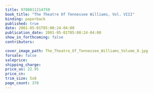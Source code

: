 ```yaml
---
title: 9780811214759
book_title: "The Theatre Of Tennessee Williams, Vol. VIII"
binding: paperback
published: true
date: 2001-05-01T05:00:24-04:00
publication_date: 2001-05-01T05:00:24-04:00
show_in_forthcoming: false
contributors:

cover_image_path: The_Theatre_Of_Tennessee_Williams_Volume_8.jpg
forsale: false
saleprice:
shipping_charge:
price_us: 22.95
price_cn:
trim_size: 5x8
page_count: 378
---
```


